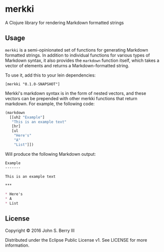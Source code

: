 # merkki

A Clojure library for rendering Markdown formatted strings

## Usage

`merkki` is a semi-opinionated set of functions for generating Markdown formatted strings. In addition to individual functions for various types of Markdown syntax, it also provides the `markdown` function itself, which takes a vector of elements and returns a Markdown-formatted string.

To use it, add this to your lein dependencies:

```
[merkki "0.1.0-SNAPSHOT"]
```

Merkki's markdown syntax is in the form of nested vectors, and these vectors can be prepended with other merkki functions that return markdown. For example, the following code:

```clj
(markdown
  [[uh2 "Example"]
   "This is an example text"
   [hr]
   [ul
    "Here's"
    "A"
    "List"]])
```
    
Will produce the following Markdown output:

```md
Example
-------

This is an example text

***

* Here's
* A
* List
```

## License

Copyright © 2016 John S. Berry III

Distributed under the Eclipse Public License v1. See LICENSE for more information.
